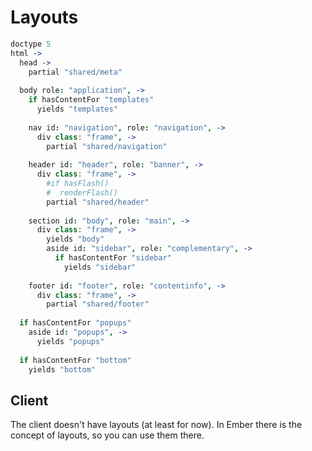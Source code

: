 # Layouts

``` coffeescript
doctype 5
html ->
  head ->
    partial "shared/meta"
  
  body role: "application", ->
    if hasContentFor "templates"
      yields "templates"
      
    nav id: "navigation", role: "navigation", ->
      div class: "frame", ->
        partial "shared/navigation"
        
    header id: "header", role: "banner", ->
      div class: "frame", ->
        #if hasFlash()
        #  renderFlash()
        partial "shared/header"
        
    section id: "body", role: "main", ->
      div class: "frame", ->
        yields "body"
        aside id: "sidebar", role: "complementary", ->
          if hasContentFor "sidebar"
            yields "sidebar"
            
    footer id: "footer", role: "contentinfo", ->
      div class: "frame", ->
        partial "shared/footer"
        
  if hasContentFor "popups"
    aside id: "popups", ->
      yields "popups"
      
  if hasContentFor "bottom"
    yields "bottom"
```

## Client

The client doesn't have layouts (at least for now).  In Ember there is the concept of layouts, so you can use them there.